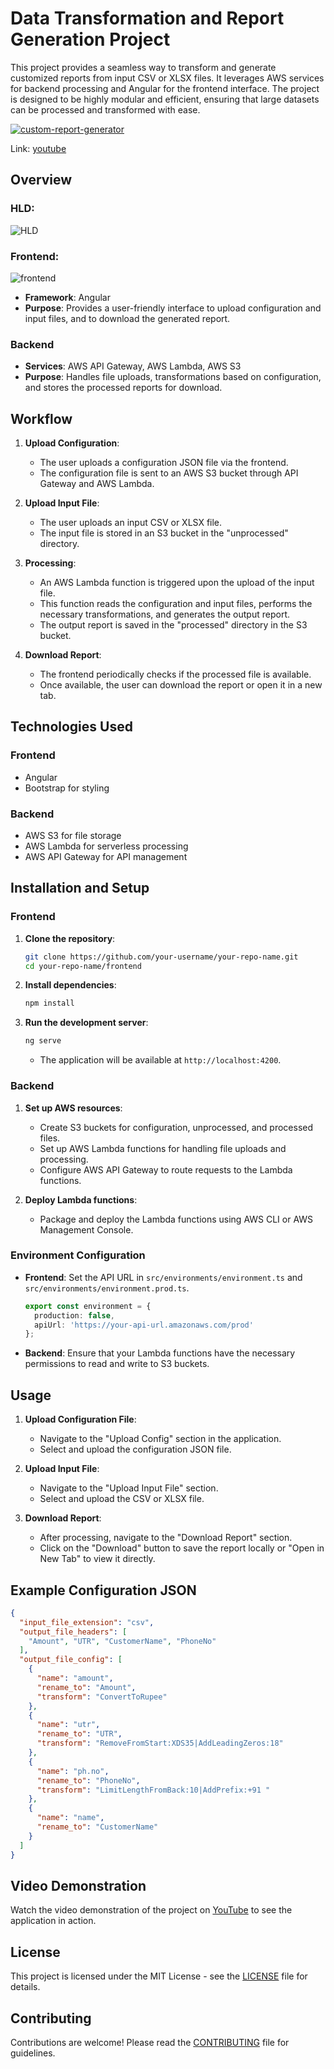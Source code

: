 # Data Transformation and Report Generation Project

This project provides a seamless way to transform and generate customized reports from input CSV or XLSX files. It leverages AWS services for backend processing and Angular for the frontend interface. The project is designed to be highly modular and efficient, ensuring that large datasets can be processed and transformed with ease.

[![custom-report-generator](https://img.youtube.com/vi/DiSz4j0-7H0/maxresdefault.jpg)](https://www.youtube.com/watch?v=DiSz4j0-7H0)

Link: [youtube](https://www.youtube.com/watch?v=DiSz4j0-7H0)

## Overview
### HLD:
![HLD](images/HLD.JPG)
### Frontend:
![frontend](images/ss1.JPG)

- **Framework**: Angular
- **Purpose**: Provides a user-friendly interface to upload configuration and input files, and to download the generated report.

### Backend

- **Services**: AWS API Gateway, AWS Lambda, AWS S3
- **Purpose**: Handles file uploads, transformations based on configuration, and stores the processed reports for download.

## Workflow

1. **Upload Configuration**:
    - The user uploads a configuration JSON file via the frontend.
    - The configuration file is sent to an AWS S3 bucket through API Gateway and AWS Lambda.

2. **Upload Input File**:
    - The user uploads an input CSV or XLSX file.
    - The input file is stored in an S3 bucket in the "unprocessed" directory.

3. **Processing**:
    - An AWS Lambda function is triggered upon the upload of the input file.
    - This function reads the configuration and input files, performs the necessary transformations, and generates the output report.
    - The output report is saved in the "processed" directory in the S3 bucket.

4. **Download Report**:
    - The frontend periodically checks if the processed file is available.
    - Once available, the user can download the report or open it in a new tab.

## Technologies Used

### Frontend
- Angular
- Bootstrap for styling

### Backend
- AWS S3 for file storage
- AWS Lambda for serverless processing
- AWS API Gateway for API management

## Installation and Setup

### Frontend

1. **Clone the repository**:
    ```sh
    git clone https://github.com/your-username/your-repo-name.git
    cd your-repo-name/frontend
    ```

2. **Install dependencies**:
    ```sh
    npm install
    ```

3. **Run the development server**:
    ```sh
    ng serve
    ```
    - The application will be available at `http://localhost:4200`.

### Backend

1. **Set up AWS resources**:
    - Create S3 buckets for configuration, unprocessed, and processed files.
    - Set up AWS Lambda functions for handling file uploads and processing.
    - Configure AWS API Gateway to route requests to the Lambda functions.

2. **Deploy Lambda functions**:
    - Package and deploy the Lambda functions using AWS CLI or AWS Management Console.

### Environment Configuration

- **Frontend**: Set the API URL in `src/environments/environment.ts` and `src/environments/environment.prod.ts`.

    ```typescript
    export const environment = {
      production: false,
      apiUrl: 'https://your-api-url.amazonaws.com/prod'
    };
    ```

- **Backend**: Ensure that your Lambda functions have the necessary permissions to read and write to S3 buckets.

## Usage

1. **Upload Configuration File**:
    - Navigate to the "Upload Config" section in the application.
    - Select and upload the configuration JSON file.

2. **Upload Input File**:
    - Navigate to the "Upload Input File" section.
    - Select and upload the CSV or XLSX file.

3. **Download Report**:
    - After processing, navigate to the "Download Report" section.
    - Click on the "Download" button to save the report locally or "Open in New Tab" to view it directly.

## Example Configuration JSON

```json
{
  "input_file_extension": "csv",
  "output_file_headers": [
    "Amount", "UTR", "CustomerName", "PhoneNo"
  ],
  "output_file_config": [
    {
      "name": "amount",
      "rename_to": "Amount",
      "transform": "ConvertToRupee"
    },
    {
      "name": "utr",
      "rename_to": "UTR",
      "transform": "RemoveFromStart:XDS35|AddLeadingZeros:18"
    },
    {
      "name": "ph.no",
      "rename_to": "PhoneNo",
      "transform": "LimitLengthFromBack:10|AddPrefix:+91 "
    },
    {
      "name": "name",
      "rename_to": "CustomerName"
    }
  ]
}
```

## Video Demonstration

Watch the video demonstration of the project on [YouTube](https://www.youtube.com/watch?v=example) to see the application in action.

## License

This project is licensed under the MIT License - see the [LICENSE](LICENSE) file for details.

## Contributing

Contributions are welcome! Please read the [CONTRIBUTING](CONTRIBUTING.md) file for guidelines.

